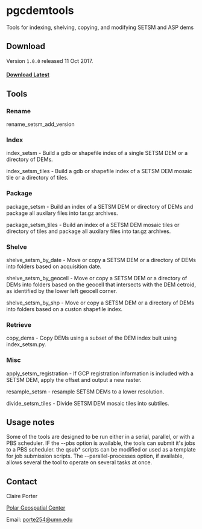 # pgcdemtools
Tools for indexing, shelving, copying, and modifying SETSM and ASP dems

## Download
Version `1.0.0` released 11 Oct 2017.

#### [Download Latest](https://github.com/PolarGeospatialCenter/pgcdemtools/v1.0.0)

## Tools
### Rename
rename_setsm_add_version

### Index
index_setsm - Build a gdb or shapefile index of a single SETSM DEM or a directory of DEMs.

index_setsm_tiles - Build a gdb or shapefile index of a SETSM DEM mosaic tile or a directory of tiles.

### Package
package_setsm - Build an index of a SETSM DEM or directory of DEMs and package all auxilary files into tar.gz archives.

package_setsm_tiles - Build an index of a SETSM DEM mosaic tiles or directory of tiles and package all auxilary files into tar.gz archives.

### Shelve
shelve_setsm_by_date - Move or copy a SETSM DEM or a directory of DEMs into folders based on acquisition date.

shelve_setsm_by_geocell - Move or copy a SETSM DEM or a directory of DEMs into folders based on the geocell that intersects with the DEM cetroid, as identified by the lower left geocell corner.

shelve_setsm_by_shp - Move or copy a SETSM DEM or a directory of DEMs into folders based on a custon shapefile index.

### Retrieve
copy_dems - Copy DEMs using a subset of the DEM index bult using index_setsm.py.

### Misc
apply_setsm_registration - If GCP registration information is included with a SETSM DEM, apply the offset and output a new raster.

resample_setsm - resample SETSM DEMs to a lower resolution.

divide_setsm_tiles - Divide SETSM DEM mosaic tiles into subtiles.

## Usage notes
Some of the tools are designed to be run either in a serial, parallel, or with a PBS scheduler.  IF the --pbs option is available, the tools can submit it's jobs to a PBS scheduler.  the qsub* scripts can be modified or used as a template for job submission scripts. The --parallel-processes option, if available, allows several the tool to operate on several tasks at once.

## Contact
Claire Porter

[Polar Geospatial Center](//www.pgc.umn.edu)

Email: <porte254@umn.edu>
